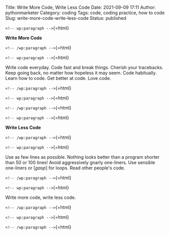Title: Write More Code, Write Less Code
Date: 2021-09-09 17:11
Author: pythonmarketer
Category: coding
Tags: code, coding practice, how to code
Slug: write-more-code-write-less-code
Status: published

`<!-- wp:paragraph -->`{=html}

**Write More Code**

`<!-- /wp:paragraph -->`{=html}

`<!-- wp:paragraph -->`{=html}

Write code everyday. Code fast and break things. Cherish your tracebacks. Keep going back, no matter how hopeless it may seem. Code habitually. Learn how to code. Get better at code. Love code.

`<!-- /wp:paragraph -->`{=html}

`<!-- wp:paragraph -->`{=html}

`<!-- /wp:paragraph -->`{=html}

`<!-- wp:paragraph -->`{=html}

**Write Less Code**

`<!-- /wp:paragraph -->`{=html}

`<!-- wp:paragraph -->`{=html}

Use as few lines as possible. Nothing looks better than a program shorter than 50 or 100 lines! Avoid aggressively gnarly one-liners. Use sensible one-liners or \[*gasp*\] for loops. Read other people's code.

`<!-- /wp:paragraph -->`{=html}

`<!-- wp:paragraph -->`{=html}

Write more code, write less code.

`<!-- /wp:paragraph -->`{=html}

`<!-- wp:paragraph -->`{=html}

`<!-- /wp:paragraph -->`{=html}
